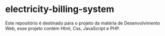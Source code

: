#  electricity-billing-system
Este repositório é destinado para o projeto da matéria de Desenvolvimento Web, esse projeto
contém Html, Css, JavaScript e PHP.